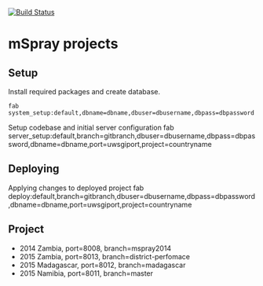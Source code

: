 [![Build Status](http://drone.onalabs.org/api/badge/github.com/onaio/mspray/status.svg?branch=master)](http://drone.onalabs.org/github.com/onaio/mspray)

mSpray projects
===============

Setup
-----

Install required packages and create database.

    fab system_setup:default,dbname=dbname,dbuser=dbusername,dbpass=dbpassword

Setup codebase and initial server configuration
    fab server_setup:default,branch=gitbranch,dbuser=dbusername,dbpass=dbpassword,dbname=dbname,port=uwsgiport,project=countryname

Deploying
---------

Applying changes to deployed project
    fab deploy:default,branch=gitbranch,dbuser=dbusername,dbpass=dbpassword,dbname=dbname,port=uwsgiport,project=countryname

Project
-------

- 2014 Zambia, port=8008, branch=mspray2014
- 2015 Zambia, port=8013, branch=district-perfomace
- 2015 Madagascar, port=8012, branch=madagascar
- 2015 Namibia, port=8011, branch=master
